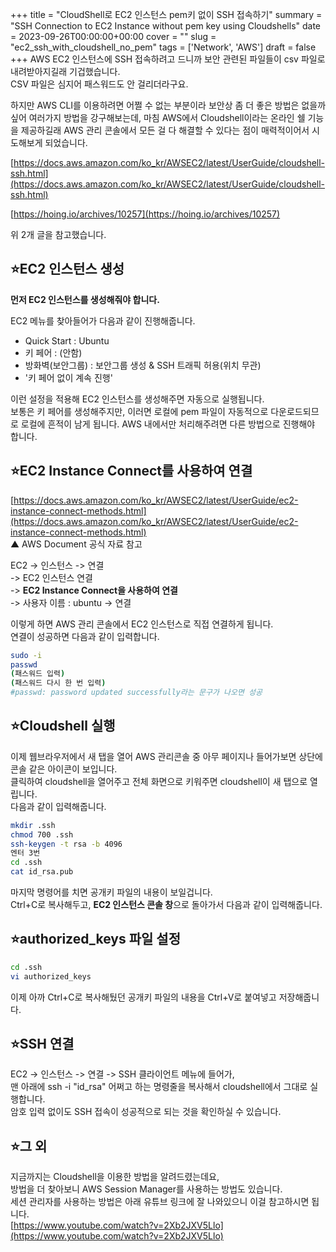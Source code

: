 +++
title = "CloudShell로 EC2 인스턴스 pem키 없이 SSH 접속하기"
summary = "SSH Connection to EC2 Instance without pem key using Cloudshells"
date = 2023-09-26T00:00:00+00:00
cover = ""
slug = "ec2_ssh_with_cloudshell_no_pem"
tags = ['Network', 'AWS']
draft = false
+++
AWS EC2 인스턴스에 SSH 접속하려고 드니까 보안 관련된 파일들이 csv 파일로 내려받아지길래 기겁했습니다.  
CSV 파일은 심지어 패스워드도 안 걸리더라구요.

하지만 AWS CLI를 이용하려면 어쩔 수 없는 부분이라 보안상 좀 더 좋은 방법은 없을까 싶어 여러가지 방법을 강구해보는데, 
마침 AWS에서 Cloudshell이라는 온라인 쉘 기능을 제공하길래 AWS 관리 콘솔에서 모든 걸 다 해결할 수 있다는 점이 매력적이어서 시도해보게 되었습니다.

[https://docs.aws.amazon.com/ko_kr/AWSEC2/latest/UserGuide/cloudshell-ssh.html](https://docs.aws.amazon.com/ko_kr/AWSEC2/latest/UserGuide/cloudshell-ssh.html)
  
[https://hoing.io/archives/10257](https://hoing.io/archives/10257)  
  
위 2개 글을 참고했습니다.


## ⭐EC2 인스턴스 생성

**먼저 EC2 인스턴스를 생성해줘야 합니다.**  

EC2 메뉴를 찾아들어가 다음과 같이 진행해줍니다.

* Quick Start : Ubuntu  
* 키 페어 : (안함)  
* 방화벽(보안그룹) : 보안그룹 생성 & SSH 트래픽 허용(위치 무관)  
* '키 페어 없이 계속 진행'  
  
이런 설정을 적용해 EC2 인스턴스를 생성해주면 자동으로 실행됩니다.  
보통은 키 페어를 생성해주지만, 이러면 로컬에 pem 파일이 자동적으로 다운로드되므로 로컬에 흔적이 남게 됩니다.
AWS 내에서만 처리해주려면 다른 방법으로 진행해야 합니다.

## ⭐EC2 Instance Connect를 사용하여 연결

[https://docs.aws.amazon.com/ko_kr/AWSEC2/latest/UserGuide/ec2-instance-connect-methods.html](https://docs.aws.amazon.com/ko_kr/AWSEC2/latest/UserGuide/ec2-instance-connect-methods.html)  
▲ AWS Document 공식 자료 참고
  
EC2 -> 인스턴스 -> 연결  
-> EC2 인스턴스 연결    
-> **EC2 Instance Connect을 사용하여 연결**  
-> 사용자 이름 : ubuntu
-> 연결

이렇게 하면 AWS 관리 콘솔에서 EC2 인스턴스로 직접 연결하게 됩니다.  
연결이 성공하면 다음과 같이 입력합니다.

```bash
sudo -i
passwd
(패스워드 입력)
(패스워드 다시 한 번 입력)
#passwd: password updated successfully라는 문구가 나오면 성공
```

## ⭐Cloudshell 실행

이제 웹브라우저에서 새 탭을 열어 AWS 관리콘솔 중 아무 페이지나 들어가보면 상단에 콘솔 같은 아이콘이 보입니다.  
클릭하여 cloudshell을 열어주고 전체 화면으로 키워주면 cloudshell이 새 탭으로 열립니다.  
다음과 같이 입력해줍니다.
```bash
mkdir .ssh
chmod 700 .ssh
ssh-keygen -t rsa -b 4096
엔터 3번
cd .ssh
cat id_rsa.pub
```
마지막 명령어를 치면 공개키 파일의 내용이 보일겁니다.  
Ctrl+C로 복사해두고, **EC2 인스턴스 콘솔 창**으로 돌아가서 다음과 같이 입력해줍니다.  

## ⭐authorized_keys 파일 설정

```bash
cd .ssh
vi authorized_keys
```
이제 아까 Ctrl+C로 복사해뒀던 공개키 파일의 내용을 Ctrl+V로 붙여넣고 저장해줍니다.

## ⭐SSH 연결

EC2 -> 인스턴스 -> 연결  -> SSH 클라이언트 메뉴에 들어가,  
맨 아래에 ssh -i "id_rsa" 어쩌고 하는 명령줄을 복사해서 cloudshell에서 그대로 실행합니다.  
암호 입력 없이도 SSH 접속이 성공적으로 되는 것을 확인하실 수 있습니다.

## ⭐그 외

지금까지는 Cloudshell을 이용한 방법을 알려드렸는데요,  
방법을 더 찾아보니 AWS Session Manager를 사용하는 방법도 있습니다.  
세션 관리자를 사용하는 방법은 아래 유튜브 링크에 잘 나와있으니 이걸 참고하시면 됩니다.  
[https://www.youtube.com/watch?v=2Xb2JXV5Llo](https://www.youtube.com/watch?v=2Xb2JXV5Llo)